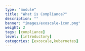 ```yaml
---
type: "module"
title: "What is Compliance?"
description: ""
banner: "images/exoscale-icon.png"
weight: 2
tags: [compliance]
level: [introductory]
categories: [exoscale,kubernetes]
---
```

